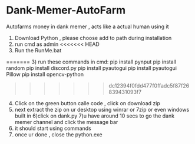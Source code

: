 # Dank-Memer-AutoFarm
Autofarms money in dank memer , acts like a actual human using it

1) Download Python , please choose add to path during installation
2) run cmd as admin
<<<<<<< HEAD
3) Run the RunMe.bat

=======
3) run these commands in cmd:
pip install pynput 
pip install random 
pip install discord.py
pip install pyautogui
pip install pyautogui Pillow
pip install opencv-python
>>>>>>> dc12394f0fdd477f0ffadc5f87f26839431093f7
4) Click on the green button calle code , click on download zip 
5) next extract the zip on ur desktop using winrar or 7zip or even windows built in 
6)click on dank.py 
7)u have around 10 secs to go the dank memer channel and click the message bar 
8) it should start using commands
9) once ur done , close the python.exe 

